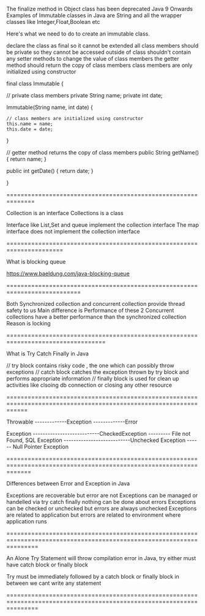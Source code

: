 The finalize method in Object class has been deprecated Java 9 Onwards
Examples of Immutable classes in Java are String and all the wrapper classes like Integer,Float,Boolean etc

Here's what we need to do to create an immutable class.

declare the class as final so it cannot be extended
all class members should be private so they cannot be accessed outside of class
shouldn't contain any setter methods to change the value of class members
the getter method should return the copy of class members
class members are only initialized using constructor

final class Immutable {

  // private class members
  private String name;
  private int date;

  Immutable(String name, int date) {

    // class members are initialized using constructor
    this.name = name;
    this.date = date;
  }

  // getter method returns the copy of class members
  public String getName() {
    return name;
  }

  public int getDate() {
    return date;
  }

}



==============================================================


Collection is an interface
Collections is a class

Interface like List,Set and queue implement the collection interface
The map interface does not implement the collection interface


======================================================================

What is blocking queue

https://www.baeldung.com/java-blocking-queue

===========================================================================

Both Synchronized collection and concurrent collection provide thread safety to us
Main difference is Performance of these 2
Concurrent collections have a better performance than the synchronized collection
Reason is locking

==================================================================================

What is Try Catch Finally in Java

// try block contains risky code , the one which can possibly throw exceptions
// catch block catches the exception thrown by try block and performs appropriate information
// finally block is used for clean up activities like clsoing db connection or closing any other resource






==================================================================================================================





Throwable -------------Exception
          -------------Error


Exception ---------------------------CheckedException --------- File not Found, SQL Exception
          ---------------------------Unchecked Exception ------ Null Pointer Exception

===================================================================================================================


Differences between Error and Exception in Java

Exceptions are recoverable but error are not
Exceptions can be managed or handelled via try catch finally nothing can be done about errors
Exceptions can be checked or unchecked but errors are always unchecked
Exceptions are related to application but errors are related to environment where application runs


=====================================================================================================================

An Alone Try Statement will throw compilation error in Java, try either must have catch block or finally block

Try must be immediately followed by a catch block or finally block in between we cant write any statement

=====================================================================================================================




